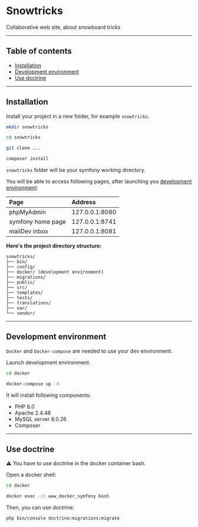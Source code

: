 # Snowtricks

Collaborative web site, about snowboard tricks

* * *

## Table of contents

-   [Installation](#installation)
-   [Development environment](#development-environment)
-   [Use doctrine](#use-doctrine)

* * *

## Installation

Install your project in a new folder, for example `snowtricks`.

```bash
mkdir snowtricks

cd snowtricks

git clone ...

composer install
```

`snowtricks` folder will be your symfony working directory.

You will be able to access following pages, after launching you [development environment](#development-environment):

| Page              | Address        |
| :---------------- | :------------- |
| phpMyAdmin        | 127.0.0.1:8080 |
| symfony home page | 127.0.0.1:8741 |
| mailDev inbox     | 127.0.0.1:8081 |

**Here's the project directory structure:**

    snowtricks/
    ├── bin/
    ├── config/
    ├── docker/ (development environment)
    ├── migrations/
    ├── public/
    ├── src/
    ├── templates/
    ├── tests/
    ├── translations/
    ├── var/
    └── vendor/

* * *

## Development environment

`Docker` and `Docker-compose` are needed to use your dev environment.

Launch development environment.

```bash
cd docker

docker-compose up -d
```

It will install following components:

-   PHP 8.0
-   Apache 2.4.48
-   MySQL server 8.0.26
-   Composer

* * *

## Use doctrine

:warning: You have to use doctrine in the docker container bash.

Open a docker shell:

```bash
cd docker

docker exec -it www_docker_symfony bash
```

Then, you can use doctrine:

```bash
php bin/console doctrine:migrations:migrate
```
